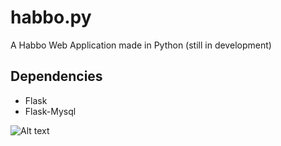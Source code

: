 # habbo.py
A Habbo Web Application made in Python (still in development)

Dependencies
-----
* Flask 
* Flask-Mysql

![Alt text](http://i.imgur.com/tzwekX1.png "Made with RevPro theme by Nominal")
